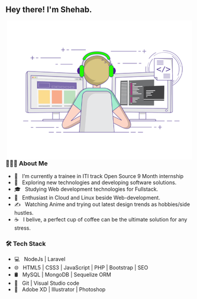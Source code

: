 <h2> Hey there! I'm Shehab.</h2>
<img align="right" alt="GIF" src="https://github.com/Shehab8K/Shehab8K/blob/main/hello.gif" width="500"/>

<h3> 👨🏻‍💻 About Me </h3>

- 🔭 &nbsp; I’m currently a trainee in ITI track Open Source 9 Month internship
- 🤔 &nbsp; Exploring new technologies and developing software solutions.
- 🎓 &nbsp; Studying Web development technologies for Fullstack.
- 🌱 &nbsp; Enthusiast in Cloud and Linux beside Web-development.
- ✍️ &nbsp; Watching Anime and trying out latest design trends as hobbies/side hustles.
- ☕ &nbsp; I belive, a perfect cup of coffee can be the ultimate solution for any stress. 

<h3>🛠 Tech Stack</h3>

- 💻 &nbsp; NodeJs | Laravel 
- 🌐 &nbsp; HTML5 | CSS3 | JavaScript | PHP | Bootstrap | SEO
- 🛢 &nbsp; MySQL | MongoDB | Sequelize ORM
- 🔧 &nbsp; Git | Visual Studio code
- 🎨 &nbsp; Adobe XD | Illustrator | Photoshop
